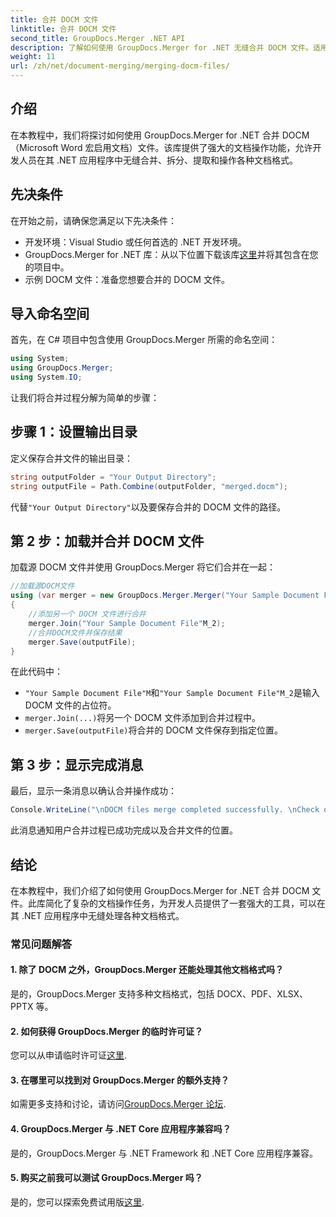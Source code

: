 ```yaml
---
title: 合并 DOCM 文件
linktitle: 合并 DOCM 文件
second_title: GroupDocs.Merger .NET API
description: 了解如何使用 GroupDocs.Merger for .NET 无缝合并 DOCM 文件。适用于 .NET 应用程序的简单而高效的文档操作。
weight: 11
url: /zh/net/document-merging/merging-docm-files/
---
```

## 介绍
在本教程中，我们将探讨如何使用 GroupDocs.Merger for .NET 合并 DOCM（Microsoft Word 宏启用文档）文件。该库提供了强大的文档操作功能，允许开发人员在其 .NET 应用程序中无缝合并、拆分、提取和操作各种文档格式。
## 先决条件
在开始之前，请确保您满足以下先决条件：
- 开发环境：Visual Studio 或任何首选的 .NET 开发环境。
-  GroupDocs.Merger for .NET 库：从以下位置下载该库[这里](https://releases.groupdocs.com/merger/net/)并将其包含在您的项目中。
- 示例 DOCM 文件：准备您想要合并的 DOCM 文件。
  

## 导入命名空间
首先，在 C# 项目中包含使用 GroupDocs.Merger 所需的命名空间：
```csharp
using System; 
using GroupDocs.Merger;
using System.IO;
```

让我们将合并过程分解为简单的步骤：
## 步骤 1：设置输出目录
定义保存合并文件的输出目录：
```csharp
string outputFolder = "Your Output Directory";
string outputFile = Path.Combine(outputFolder, "merged.docm");
```
代替`"Your Output Directory"`以及要保存合并的 DOCM 文件的路径。
## 第 2 步：加载并合并 DOCM 文件
加载源 DOCM 文件并使用 GroupDocs.Merger 将它们合并在一起：
```csharp
//加载源DOCM文件
using (var merger = new GroupDocs.Merger.Merger("Your Sample Document File"M))
{
    //添加另一个 DOCM 文件进行合并
    merger.Join("Your Sample Document File"M_2);
    //合并DOCM文件并保存结果
    merger.Save(outputFile);
}
```
在此代码中：
- `"Your Sample Document File"M`和`"Your Sample Document File"M_2`是输入 DOCM 文件的占位符。
- `merger.Join(...)`将另一个 DOCM 文件添加到合并过程中。
- `merger.Save(outputFile)`将合并的 DOCM 文件保存到指定位置。
## 第 3 步：显示完成消息
最后，显示一条消息以确认合并操作成功：
```csharp
Console.WriteLine("\nDOCM files merge completed successfully. \nCheck output in {0}", outputFolder);
```
此消息通知用户合并过程已成功完成以及合并文件的位置。

## 结论
在本教程中，我们介绍了如何使用 GroupDocs.Merger for .NET 合并 DOCM 文件。此库简化了复杂的文档操作任务，为开发人员提供了一套强大的工具，可以在其 .NET 应用程序中无缝处理各种文档格式。

### 常见问题解答
#### 1. 除了 DOCM 之外，GroupDocs.Merger 还能处理其他文档格式吗？
是的，GroupDocs.Merger 支持多种文档格式，包括 DOCX、PDF、XLSX、PPTX 等。
#### 2. 如何获得 GroupDocs.Merger 的临时许可证？
您可以从申请临时许可证[这里](https://purchase.groupdocs.com/temporary-license/).
#### 3. 在哪里可以找到对 GroupDocs.Merger 的额外支持？
如需更多支持和讨论，请访问[GroupDocs.Merger 论坛](https://forum.groupdocs.com/c/merger/32).
#### 4. GroupDocs.Merger 与 .NET Core 应用程序兼容吗？
是的，GroupDocs.Merger 与 .NET Framework 和 .NET Core 应用程序兼容。
#### 5. 购买之前我可以测试 GroupDocs.Merger 吗？
是的，您可以探索免费试用版[这里](https://releases.groupdocs.com/).